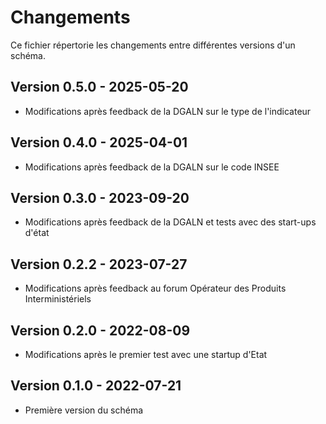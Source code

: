 # Changements

Ce fichier répertorie les changements entre différentes versions d'un schéma.

## Version 0.5.0 - 2025-05-20

- Modifications après feedback de la DGALN sur le type de l'indicateur

## Version 0.4.0 - 2025-04-01

- Modifications après feedback de la DGALN sur le code INSEE

## Version 0.3.0 - 2023-09-20

- Modifications après feedback de la DGALN et tests avec des start-ups d'état

## Version 0.2.2 - 2023-07-27

- Modifications après feedback au forum Opérateur des Produits Interministériels

## Version 0.2.0 - 2022-08-09

- Modifications après le premier test avec une startup d'Etat

## Version 0.1.0 - 2022-07-21

- Première version du schéma
